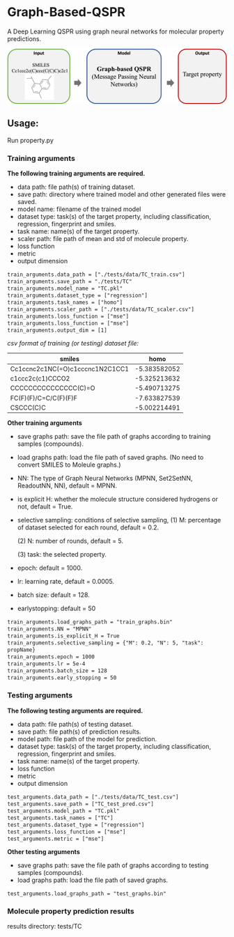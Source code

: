 # Graph-Based-QSPR
A Deep Learning QSPR using graph neural networks for molecular property predictions.

<p align="center">
<img src="./docs/diagram.png", width="1000"/>
</p>

## Usage:

Run property.py

### Training arguments
**The following training arguments are required.**
- data path: file path(s) of training dataset.
- save path: directory where trained model and other generated files were saved.
- model name: filename of the trained model
- dataset type: task(s) of the target property, including classification, regression, fingerprint and smiles. 
- task name: name(s) of the target property.
- scaler path: file path of mean and std of molecule property.
- loss function
- metric
- output dimension
```
train_arguments.data_path = ["./tests/data/TC_train.csv"]
train_arguments.save_path = "./tests/TC"
train_arguments.model_name = "TC.pkl"
train_arguments.dataset_type = ["regression"]
train_arguments.task_names = ["homo"]
train_arguments.scaler_path = ["./tests/data/TC_scaler.csv"]
train_arguments.loss_function = ["mse"]
train_arguments.loss_function = ["mse"]
train_arguments.output_dim = [1]
```
 *csv format of training (or testing) dataset file:*

| smiles                             | homo         | 
| ---------------------------------- | ------------ | 
| Cc1ccnc2c1NC(=O)c1cccnc1N2C1CC1	   | -5.383582052 |
| c1ccc2c(c1)CCCO2	                 | -5.325213632 |
| CCCCCCCCCCCCCCC(C)=O	             | -5.490713275 |
| FC(F)(F)/C=C/C(F)(F)F	             | -7.633827539 |
| CSCCC(C)C	                         | -5.002214491 | 

**Other training arguments**
- save graphs path: save the file path of graphs according to training samples (compounds).
- load graphs path: load the file path of saved graphs. (No need to convert SMILES to Moleule graphs.)
- NN: The type of Graph Neural Networks (MPNN, Set2SetNN, ReadoutNN, NN), default = MPNN. 
- is explicit H: whether the molecule structure considered hydrogens or not, default = True.
- selective sampling: conditions of selective sampling, 
  (1) M: percentage of dataset selected for each round, default = 0.2.
  
  (2) N: number of rounds, default = 5.
  
  (3) task: the selected property.
  
- epoch: default = 1000.
- lr: learning rate, default = 0.0005.
- batch size: default = 128.
- earlystopping: default = 50

```
train_arguments.load_graphs_path = "train_graphs.bin"
train_arguments.NN = "MPNN"
train_arguments.is_explicit_H = True
train_arguments.selective_sampling = {"M": 0.2, "N": 5, "task": propName}
train_arguments.epoch = 1000
train_arguments.lr = 5e-4
train_arguments.batch_size = 128
train_arguments.early_stopping = 50
```

### Testing arguments
**The following testing arguments are required.**
- data path: file path(s) of testing dataset.
- save path: file path(s) of prediction results.
- model path: file path of the model for prediction.
- dataset type: task(s) of the target property, including classification, regression, fingerprint and smiles. 
- task name: name(s) of the target property.
- loss function
- metric
- output dimension
```
test_arguments.data_path = ["./tests/data/TC_test.csv"]
test_arguments.save_path = ["TC_test_pred.csv"]
test_arguments.model_path = "TC.pkl"
test_arguments.task_names = ["TC"]
test_arguments.dataset_type = ["regression"]
test_arguments.loss_function = ["mse"]
test_arguments.metric = ["mse"]
```

**Other testing arguments**
- save graphs path: save the file path of graphs according to testing samples (compounds).
- load graphs path: load the file path of saved graphs.

```
test_arguments.load_graphs_path = "test_graphs.bin"
```

### Molecule property prediction results

results directory: tests/TC
